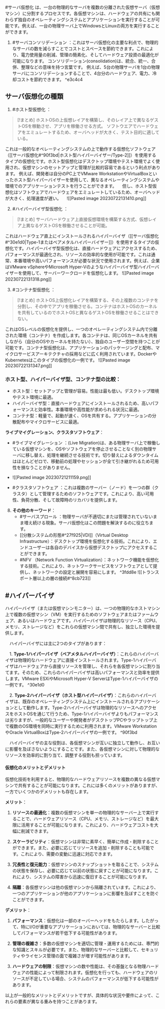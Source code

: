 #サーバ仮想化 は、一台の物理的なサーバを複数の分離された仮想サーバ（仮想マシン）に分割するプロセスです。各仮想マシンは、ハードウェアの共有にも関わらず独自のオペレーティングシステムとアプリケーションを実行することが可能です。例えば、一台の物理サーバ上でWindowsとLinuxの両方を実行することができます。

1. #サーバコンソリデーション ：これはサーバ仮想化の主要な利点で、物理的なサーバの数を減らすことでコストとスペースを節約できます。これにより、電力使用量の削減、管理の簡素化、そしてハードウェア投資の最適化が可能になります。
   コンソリデーション(consolidation)は、統合、統一、合併、整理などの意味を持つ言葉です。
   例えば、5台の物理サーバを1台の物理サーバにコンソリデーションすることで、4台分のハードウェア、電力、冷却コストを節約できます。 ^e3c4c4

## サーバ仮想化の種類
1. #ホスト型仮想化 ：
   
> [!まとめ] 
> ホストOSの上仮想レイアを構築し、そのレイア上で異なるゲストOSを稼動させ、アプリを稼働させる方式。
> ソフトウエアでハードウェアをエミュレートするため、オーバヘッドが大きく、テスト目的に適している。

   これは一般的なオペレーティングシステムの上で動作する仮想化ソフトウェア（[[サーバ仮想化#^90f3bd|ホスト型ハイパーバイザー/Type-2]]）を使用するタイプの仮想化です。ホスト型仮想化はデスクトップ環境やテスト環境でよく使用され、仮想マシンのセットアップと管理が比較的容易であるという利点があります。
   例えば、開発者は自分のPC上でVMware WorkstationやVirtualBoxといったホスト型ハイパーバイザーを使用して、異なるオペレーティングシステムや環境でのアプリケーションテストを行うことができます。
　但し、ホスト型仮想化はソフトウェアでハードウェアをエミュレートしているため、オーバヘッドが大きく、処理速度が遅い。
　![[Pasted image 20230722131410.png]]

2. #ハイパーバイザ型仮想化 ：
   
> [!まとめ] 
> サーバハードウェア上直接仮想環境を構築する方式、仮想レイア上異なるゲストOSを稼働させることが可能。


   これはハードウェア直上にインストールされるハイパーバイザ（[[サーバ仮想化#^30e1d0|Type-1またはベアメタルハイパーバイザー]]）を使用するタイプの仮想化です。ハイパーバイザ型仮想化は、直接ハードウェアにアクセスするため、パフォーマンスが最適化され、リソースの効率的な使用が可能です。これは通常、本番環境や高いパフォーマンスが必要な状況で使用されます。例えば、企業はVMware vSphereやMicrosoft Hyper-Vのようなハイパーバイザ型ハイパーバイザーを使用して、サーバーワークロードを仮想化します。
   ![[Pasted image 20230722131318.png]]
　


3. #コンテナ型仮想化 ：
   
   
> [!まとめ] 
> ホストOS上仮想化レイアを構築する、その上複数のコンテナを分割し、その中でアプリを稼働させる。コンテナはホストOSのカーネルを共有しているのでホストOSと異なるゲストOSを稼働させることはできない。

   これはOSレベルの仮想化を提供し、一つのオペレーティングシステム内で分離された環境（コンテナ）を作成します。各コンテナは、同じOSカーネルを共有しながら（自分のOSやカーネルを持たない）、独自のユーザー空間を持つことが可能です。コンテナ型仮想化は、アプリケーションのパッケージングと配布、マイクロサービスアーキテクチャの採用などに広く利用されています。DockerやKubernetesはこのタイプの仮想化の一例です。
   ![[Pasted image 20230722131347.png]]

### ホスト型、ハイパーバイザ型、コンテナ型の比較：
   - ホスト型：セットアップと管理が容易。性能は最も低い。デスクトップ環境やテスト環境に最適。
   - ハイパーバイザ型：直接ハードウェアにインストールされるため、高いパフォーマンスと効率性。本番環境や高性能が求められる状況に最適。
   - コンテナ型：軽量で、起動が速く、OSを共有する。アプリケーションの分散配布やマイクロサービスに最適。

**ライブマイグレーション、クラスタソフトウェア**：
   - #ライブマイグレーション ：(Live Migration)は、ある物理サーバ上で稼働している仮想マシンを、OSやソフトウェアを停止させることなく別の物理サーバに移し替え、処理を継続させる技術です。切り替えによるダウンタイムはほとんどゼロで、移動前の処理やセッションが全て引き継がれるため可用性を損なうことがありません。
   - ![[Pasted image 20230721211159.png]]
   
   - #クラスタソフトウェア ：これは複数のサーバー（ノード）を一つの群（クラスタ）として管理するためのソフトウェアです。これにより、高い可用性、負荷分散、そして故障時のリカバリを提供します。

8. **その他のキーワード**：
   - #サーバスプロール ：物理サーバが不適切にまたは管理されていないまま増え続ける現象。サーバ仮想化はこの問題を解決するのに役立ちます。
   - [[分散システムの形態#^27f925|VDI]]（Virtual Desktop Infrastructure）：デスクトップ環境を仮想化する技術。これにより、エンドユーザーは各自のデバイスから仮想デスクトップにアクセスすることができます。
   - #NFV （Network Function Virtualization）：ネットワーク機能を仮想化する技術。これにより、ネットワークサービスをソフトウェアとして提供し、ネットワークの設定と展開を容易にします。 ^3fdd8e
     ![[トランスポート層以上の層の接続#^8cb723]]

## #ハイパーバイザ

ハイパーバイザ（または仮想マシンモニター）は、一つの物理的なホストマシン上で複数の仮想マシン（VM）を実行するためのソフトウェアまたはファームウェア、あるいはハードウェアです。ハイパーバイザは物理的なリソース（CPU、メモリ、ストレージなど）をこれらの仮想マシン間で共有し、独立した環境を提供します。

　ハイパーバイザには主に2つのタイプがあります：

　1. **Type-1ハイパーバイザ（ベアメタルハイパーバイザ）**：これらのハイパーバイザは物理的なハードウェアに直接インストールされます。Type-1ハイパーバイザはハードウェアから直接リソースを管理し、それらを各仮想マシンに割り当てます。そのため、これらのハイパーバイザは高いパフォーマンスと効率を提供します。VMware ESXiやMicrosoft Hyper-V ServerはType-1ハイパーバイザの一例です。 ^30e1d0

　2. **Type-2ハイパーバイザ（ホスト型ハイパーバイザ）**：これらのハイパーバイザは、既存のオペレーティングシステム上にインストールされるアプリケーションとして動作します。Type-2ハイパーバイザは物理的なリソースへのアクセスをホストOSを通じて行うため、Type-1ハイパーバイザよりもパフォーマンスは劣りますが、一般的なユーザーや開発者がデスクトップPCやラップトップ上で複数のOS環境を同時に実行するために利用されます。VMware WorkstationやOracle VirtualBoxはType-2ハイパーバイザの一例です。 ^90f3bd

　ハイパーバイザの主な役割は、各仮想マシンが互いに独立して動作し、お互いに影響を及ぼさないようにすることです。また、各仮想マシンに対して物理的なリソースを効率的に割り当て、調整する役割も担っています。

#### 仮想化のメリットとデメリット
仮想化技術を利用すると、物理的なハードウェアリソースを複数の異なる仮想マシンで共有することが可能になります。これには多くのメリットがありますが、一方でいくつかのデメリットも存在します。

**メリット**：

1. **リソースの最適化**：複数の仮想マシンを単一の物理的なサーバー上で実行することで、ハードウェアリソース（CPU、メモリ、ストレージなど）を最大限に活用することが可能になります。これにより、ハードウェアコストを大幅に削減できます。

2. **スケーラビリティ**：仮想マシンは非常に素早く、簡単に作成・削除することができます。また、必要に応じてリソースを追加・削除することも可能です。これにより、需要の変動に迅速に対応できます。

3. **冗長性と復元能力**：仮想マシンのスナップショットを取ることで、システムの状態を保存し、必要に応じて以前の状態に戻すことが可能になります。これにより、システムの障害から迅速に復旧することが可能になります。

4. **隔離**：各仮想マシンは他の仮想マシンから隔離されています。これにより、一つのアプリケーションが他のアプリケーションに影響を及ぼすことを防ぐことができます。

**デメリット**：

1. **パフォーマンス**：仮想化は一部のオーバーヘッドをもたらします。したがって、特にI/Oが重要なアプリケーションにおいては、物理的なサーバーと比較してパフォーマンスが若干低下する可能性があります。

2. **管理の複雑さ**：多数の仮想マシンを適切に管理・運用するためには、専門的な知識とスキルが必要です。また、物理的なサーバーと比較して、セキュリティやライセンス管理の面で複雑さが増す可能性があります。

3. **ハードウェアの制限**：仮想マシンの数や性能は、その基盤となる物理ハードウェアの性能によって制限されます。仮想化を行っても、ハードウェアのリソースが不足している場合、システムのパフォーマンスが低下する可能性があります。

以上が一般的なメリットとデメリットですが、具体的な状況や要件によって、これらの要素が異なる重みを持つことがあります。


